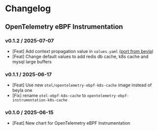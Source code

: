 # Changelog

## OpenTelemetry eBPF Instrumentation

### v0.1.2 / 2025-07-07
- [Feat] Add context propagation value in `values.yaml` ([port from beyla](https://github.com/grafana/beyla/commit/37749b58ef616bbb304216ee5407ba95bae9c6fb))
- [Feat] Change default values to add redis db cache, k8s cache and mysql large buffers

### v0.1.1 / 2025-06-17
- [Feat] Use new `otel/opentelemetry-ebpf-k8s-cache` image instead of beyla one
- [Fix] rename `otel-ebpf-k8s-cache` to `opentelemetry-ebpf-instrumentation-k8s-cache`

### v0.1.0 / 2025-06-15
- [Feat] New chart for OpenTelemetry eBPF Instrumentation
